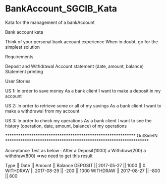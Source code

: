 # BankAccount_SGCIB_Kata
Kata for the management of a bankAccount

Bank account kata

Think of your personal bank account experience When in doubt, go for the simplest solution

Requirements

Deposit and Withdrawal
Account statement (date, amount, balance)
Statement printing

User Stories 

US 1: 
In order to save money
As a bank client
I want to make a deposit in my account

 US 2: 
In order to retrieve some or all of my savings
As a bank client
I want to make a withdrawal from my account

 US 3: 
In order to check my operations
As a bank client
I want to see the history (operation, date, amount, balance)  of my operations

************************************************************ OutSideIN ******************************************************************

Acceptance Test as below :
After 
        a Deposit(1000)
        a Withdraw(200)
        a withdraw(800) 
=>we need to get this result 

Type || Date || Amount || Balance
DEPOSIT || 2017-05-27 || 1000 || 0
WITHDRAW || 2017-08-29 || -200 || 1000
WITHDRAW || 2017-08-27 || -800 || 800

